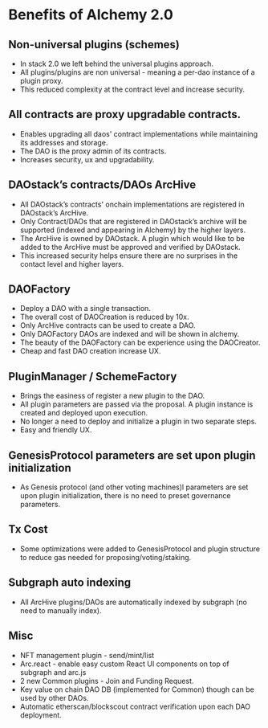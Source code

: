 # Benefits of Alchemy 2.0

## Non-universal plugins (schemes)

 - In stack 2.0 we left behind the universal plugins approach. 
 - All plugins/plugins are non universal - meaning a per-dao instance of a plugin proxy.
 - This reduced complexity at the contract level and increase security.

## All contracts are proxy upgradable contracts.
 - Enables upgrading all daos' contract implementations while maintaining its addresses and storage.
 - The DAO is the proxy admin of its contracts.
 - Increases security, ux and upgradability.

## DAOstack’s contracts/DAOs ArcHive
 - All DAOstack’s contracts' onchain implementations are registered in DAOstack’s ArcHive.
 - Only Contract/DAOs that are registered in DAOstack’s archive will be supported (indexed and appearing in Alchemy) by the higher layers.
 - The ArcHive is owned by DAOstack. A plugin which would like to be added to the ArcHive must be approved and verified by DAOstack.
 - This increased security helps ensure there are no surprises in the contact level and higher layers.

## DAOFactory 
 - Deploy a DAO with a single transaction.
 - The overall cost of DAOCreation is reduced by 10x. 
 - Only ArcHive contracts can be used to create a DAO.
 - Only DAOFactory DAOs are indexed and will be shown in alchemy.
 - The beauty of the DAOFactory can be experience using the DAOCreator.
 - Cheap and fast DAO creation increase UX.

## PluginManager / SchemeFactory
 - Brings the easiness of register a new plugin to the DAO.
 - All plugin parameters are passed via the proposal. A plugin instance is created and deployed upon execution.
 - No longer a need to deploy and initialize a plugin in two separate steps.
 - Easy and friendly UX.

## GenesisProtocol parameters are set upon plugin initialization 
 - As Genesis protocol (and other voting machines)l parameters are set upon plugin initialization,
   there is no need to preset governance parameters.

## Tx Cost
 - Some optimizations were added to GenesisProtocol and plugin structure to reduce gas needed for proposing/voting/staking.

## Subgraph auto indexing
 - All ArcHive plugins/DAOs are automatically indexed by subgraph (no need to manually index).

## Misc 
 - NFT management plugin - send/mint/list 
 - Arc.react  - enable easy custom React UI components on top of subgraph and arc.js 
 - 2 new Common plugins - Join and Funding Request.
 - Key value on chain DAO DB (implemented for Common) though can be used by other DAOs.
 - Automatic etherscan/blockscout contract verification upon each DAO deployment. 
